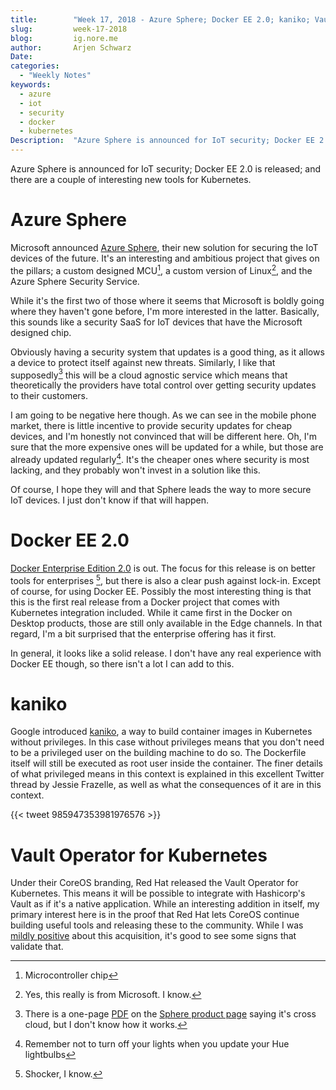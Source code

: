 ```yaml
---
title:        "Week 17, 2018 - Azure Sphere; Docker EE 2.0; kaniko; Vault Operator"
slug:         week-17-2018
blog:         ig.nore.me  
author:       Arjen Schwarz  
Date:         
categories:   
  - "Weekly Notes"
keywords:
  - azure
  - iot
  - security
  - docker
  - kubernetes 
Description:  "Azure Sphere is announced for IoT security; Docker EE 2.0 is released; and there are a couple of interesting new tools for Kubernetes."
---
```


Azure Sphere is announced for IoT security; Docker EE 2.0 is released; and there are a couple of interesting new tools for Kubernetes.

# Azure Sphere

Microsoft announced [Azure Sphere](https://azure.microsoft.com/en-us/blog/introducing-microsoft-azure-sphere-secure-and-power-the-intelligent-edge/), their new solution for securing the IoT devices of the future. It's an interesting and ambitious project that gives on the pillars; a custom designed MCU[^1], a custom version of Linux[^2], and the Azure Sphere Security Service.

While it's the first two of those where it seems that Microsoft is boldly going where they haven't gone before, I'm more interested in the latter. Basically, this sounds like a security SaaS for IoT devices that have the Microsoft designed chip. 

Obviously having a security system that updates is a good thing, as it allows a device to protect itself against new threats. Similarly, I like that supposedly[^3] this will be a cloud agnostic service which means that theoretically the providers have total control over getting security updates to their customers. 

I am going to be negative here though. As we can see in the mobile phone market, there is little incentive to provide security updates for cheap devices, and I'm honestly not convinced that will be different here. Oh, I'm sure that the more expensive ones will be updated for a while, but those are already updated regularly[^4]. It's the cheaper ones where security is most lacking, and they probably won't invest in a solution like this.

Of course, I hope they will and that Sphere leads the way to more secure IoT devices. I just don't know if that will happen.

# Docker EE 2.0

[Docker Enterprise Edition 2.0](https://blog.docker.com/2018/04/announcing-docker-enterprise-edition-2-0) is out. The focus for this release is on better tools for enterprises [^5], but there is also a clear push against lock-in. Except of course, for using Docker EE. Possibly the most interesting thing is that this is the first real release from a Docker project that comes with Kubernetes integration included. While it came first in the Docker on Desktop products, those are still only available in the Edge channels. In that regard, I'm a bit surprised that the enterprise offering has it first.

In general, it looks like a solid release. I don't have any real experience with Docker EE though, so there isn't a lot I can add to this.

# kaniko 

Google introduced [kaniko](https://cloudplatform.googleblog.com/2018/04/introducing-kaniko-Build-container-images-in-Kubernetes-and-Google-Container-Builder-even-without-root-access.html), a way to build container images in Kubernetes without privileges. In this case without privileges means that you don't need to be a privileged user on the building machine to do so. The Dockerfile itself will still be executed as root user inside the container. The finer details of what privileged means in this context is explained in this excellent Twitter thread by Jessie Frazelle, as well as what the consequences of it are in this context.

{{\< tweet 985947353981976576 \>}}

# Vault Operator for Kubernetes

Under their CoreOS branding, Red Hat released the Vault Operator for Kubernetes. This means it will be possible to integrate with Hashicorp's Vault as if it's a native application. While an interesting addition in itself, my primary interest here is in the proof that Red Hat lets CoreOS continue building useful tools and releasing these to the community. While I was [mildly positive](/weekly-notes/week-6-2018/) about this acquisition, it's good to see some signs that validate that.

[^1]:	Microcontroller chip

[^2]:	Yes, this really is from Microsoft. I know.

[^3]:	There is a one-page [PDF](https://www.microsoft.com/en-us/azure-sphere/wp-content/uploads/sites/7/2018/04/AzureSphere_OpenCloud.pdf) on the [Sphere product page](https://www.microsoft.com/en-us/azure-sphere/) saying it's cross cloud, but I don't know how it works.

[^4]:	Remember not to turn off your lights when you update your Hue lightbulbs

[^5]:	Shocker, I know.
